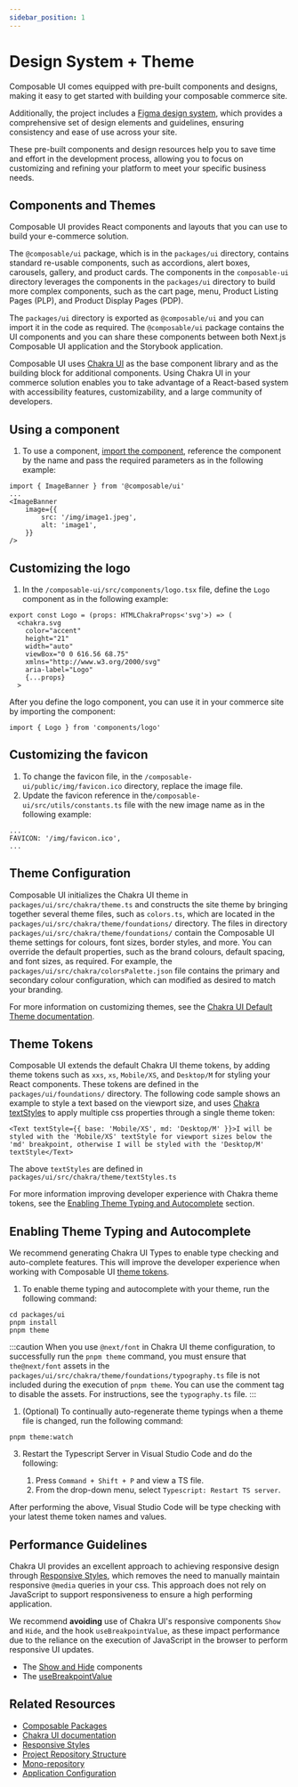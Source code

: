 ```yaml
---
sidebar_position: 1
---
```


# Design System + Theme

Composable UI comes equipped with pre-built components and designs, making it easy to get started with building your composable commerce site.

Additionally, the project includes a [Figma design system](http://figma.composable.com), which provides a comprehensive set of design elements and guidelines, ensuring consistency and ease of use across your site.

These pre-built components and design resources help you to save time and effort in the development process, allowing you to focus on customizing and refining your platform to meet your specific business needs.

## Components and Themes

Composable UI provides React components and layouts that you can use to build your e-commerce solution.

The `@composable/ui` package, which is in the `packages/ui` directory, contains standard re-usable components, such as accordions, alert boxes, carousels, gallery, and product cards. The components in the `composable-ui` directory leverages the components in the `packages/ui` directory to build more complex components, such as the cart page, menu, Product Listing Pages (PLP), and Product Display Pages (PDP).

The `packages/ui` directory is exported as `@composable/ui` and you can import it in the code as required. The `@composable/ui` package contains the UI components and you can share these components between both Next.js Composable UI application and the Storybook application.

Composable UI uses [Chakra UI](https://chakra-ui.com) as the base component library and as the building block for additional components. Using Chakra UI in your commerce solution enables you to take advantage of a React-based system with accessibility features, customizability, and a large community of developers.

## Using a component

1. To use a component, [import the component](../essentials/monorepo.md#composable-packages), reference the component by the name and pass the required parameters as in the following example:

```tsx
import { ImageBanner } from '@composable/ui'
...
<ImageBanner
    image={{
        src: '/img/image1.jpeg',
        alt: 'image1',
    }}
/>
```

## Customizing the logo

1. In the `/composable-ui/src/components/logo.tsx` file, define the `Logo` component as in the following example:

```tsx
export const Logo = (props: HTMLChakraProps<'svg'>) => (
  <chakra.svg
    color="accent"
    height="21"
    width="auto"
    viewBox="0 0 616.56 68.75"
    xmlns="http://www.w3.org/2000/svg"
    aria-label="Logo"
    {...props}
  >
```

After you define the logo component, you can use it in your commerce site by importing the component:

```tsx
import { Logo } from 'components/logo'
```

## Customizing the favicon

1. To change the favicon file, in the `/composable-ui/public/img/favicon.ico` directory, replace the image file.
1. Update the favicon reference in the`/composable-ui/src/utils/constants.ts` file with the new image name as in the following example:

```tsx
...
FAVICON: '/img/favicon.ico',
...
```

## Theme Configuration

Composable UI initializes the Chakra UI theme in `packages/ui/src/chakra/theme.ts` and constructs the site theme by bringing together several theme files, such as `colors.ts`, which are located in the `packages/ui/src/chakra/theme/foundations/` directory. The files in directory `packages/ui/src/chakra/theme/foundations/` contain the Composable UI theme settings for colours, font sizes, border styles, and more. You can override the default properties, such as the brand colours, default spacing, and font sizes, as required. For example, the `packages/ui/src/chakra/colorsPalette.json` file contains the primary and secondary colour configuration, which can modified as desired to match your branding.

For more information on customizing themes, see the [Chakra UI Default Theme documentation](https://chakra-ui.com/docs/styled-system/theme).

## Theme Tokens

Composable UI extends the default Chakra UI theme tokens, by adding theme tokens such as `xxs`, `xs`, `Mobile/XS`, and `Desktop/M` for styling your React components. These tokens are defined in the `packages/ui/foundations/` directory. The following code sample shows an example to style a text based on the viewport size, and uses [Chakra textStyles](https://chakra-ui.com/docs/styled-system/text-and-layer-styles) to apply multiple css properties through a single theme token:

```tsx
<Text textStyle={{ base: 'Mobile/XS', md: 'Desktop/M' }}>I will be styled with the 'Mobile/XS' textStyle for viewport sizes below the 'md' breakpoint, otherwise I will be styled with the 'Desktop/M' textStyle</Text>
```

The above `textStyles` are defined in `packages/ui/src/chakra/theme/textStyles.ts`

For more information improving developer experience with Chakra theme tokens, see the [Enabling Theme Typing and Autocomplete](#enabling-theme-typing-and-autocomplete) section.

## Enabling Theme Typing and Autocomplete

We recommend generating Chakra UI Types to enable type checking and auto-complete features. This will improve the developer experience when working with Composable UI [theme tokens](#theme-tokens).

1. To enable theme typing and autocomplete with your theme, run the following command:

  ```shell
  cd packages/ui
  pnpm install
  pnpm theme
  ```

  :::caution
  When you use `@next/font` in Chakra UI theme configuration, to successfully run the `pnpm theme` command, you must ensure that `the@next/font` assets in the `packages/ui/src/chakra/theme/foundations/typography.ts` file is not included during the execution of `pnpm theme`. You can use the comment tag to disable the assets. For instructions, see the `typography.ts` file.
  :::

1. (Optional) To continually auto-regenerate theme typings when a theme file is changed, run the following command:

  ```shell
  pnpm theme:watch
  ```

3. Restart the Typescript Server in Visual Studio Code and do the following:

   1. Press `Command + Shift + P` and view a TS file.
   2. From the drop-down menu, select `Typescript: Restart TS server`.
   
  After performing the above, Visual Studio Code will be type checking with your latest theme token names and values.

## Performance Guidelines

Chakra UI provides an excellent approach to achieving responsive design through [Responsive Styles](https://chakra-ui.com/docs/styled-system/responsive-styles), which removes the need to manually maintain responsive `@media` queries in your css. This approach does not rely on JavaScript to support responsiveness to ensure a high performing application.

We recommend **avoiding** use of Chakra UI's responsive components `Show` and `Hide`, and the hook `useBreakpointValue`, as these impact performance due to the reliance on the execution of JavaScript in the browser to perform responsive UI updates.

- The [Show and Hide](https://chakra-ui.com/docs/components/show-hide) components
- The [useBreakpointValue](https://chakra-ui.com/docs/hooks/use-breakpoint-value)

## Related Resources

- [Composable Packages](../essentials/monorepo.md#composable-packages)
- [Chakra UI documentation](https://chakra-ui.com/getting-started)
- [Responsive Styles](https://chakra-ui.com/docs/styled-system/responsive-styles)
- [Project Repository Structure](essentials/project_structure.md)
- [Mono-repository](essentials/monorepo.md)
- [Application Configuration](essentials/configuration.md)
